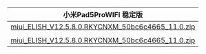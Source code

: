 | 小米Pad5ProWIFI  稳定版    |
| ---- |
| [miui_ELISH_V12.5.8.0.RKYCNXM_50bc6c4665_11.0.zip](https://hugeota.d.miui.com/V12.5.8.0.RKYCNXM/miui_ELISH_V12.5.8.0.RKYCNXM_50bc6c4665_11.0.zip)    |
| []()    |
| [miui_ELISH_V12.5.8.0.RKYCNXM_50bc6c4665_11.0.zip](https://hugeota.d.miui.com/V12.5.8.0.RKYCNXM/miui_ELISH_V12.5.8.0.RKYCNXM_50bc6c4665_11.0.zip)    |
